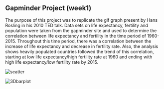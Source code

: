 Gapminder Project (week1)
-------------------------

The purpose of this project was to replicate the gif graph present by Hans Rosling in his 2010 TED talk. Data sets on life expectancy, fertility and population were taken from the gapminder site and used to determine the correlation between life expectancy and fertility in the time period of 1960-2015. Throughout this time period, there was a correlation between the increase of life expectancy and decrease in fertility rate. Also, the analysis shows heavily populated countries followed the trend of this correlation, starting at low life expectancy/high fertility rate at 1960 and ending with high life expectancy/low fertility rate by 2015.

![scatter](https://github.com/spicedacademy/allspice-arrays-code/blob/gloria/Project1Gapminder/scatter.gif)

![3Dbarplot](https://github.com/spicedacademy/allspice-arrays-code/blob/gloria/Project1Gapminder/bar3D.gif)

